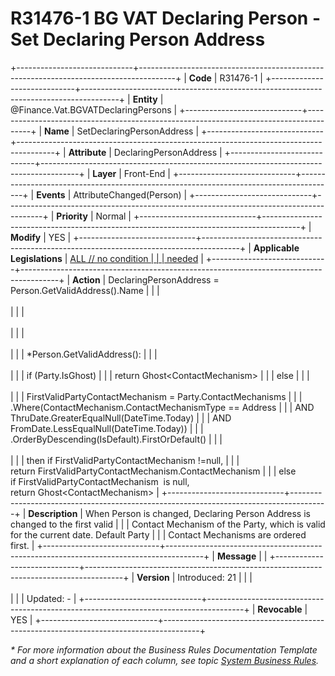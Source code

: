 ﻿---
erp.type: front-end-business-rule
erp.entity: Finance.Vat.BGVATDeclaringPersons
---

# R31476-1 BG VAT Declaring Person - Set Declaring Person Address
+-----------------------------+---------------------------------------------------------------------------------------+
| **Code**                    | R31476-1                                                                              |
+-----------------------------+---------------------------------------------------------------------------------------+
| **Entity**                  | @Finance.Vat.BGVATDeclaringPersons                                                    |
+-----------------------------+---------------------------------------------------------------------------------------+
| **Name**                    | SetDeclaringPersonAddress                                                             |
+-----------------------------+---------------------------------------------------------------------------------------+
| **Attribute**               | DeclaringPersonAddress                                                                |
+-----------------------------+---------------------------------------------------------------------------------------+
| **Layer**                   | Front-End                                                                             |
+-----------------------------+---------------------------------------------------------------------------------------+
| **Events**                  | AttributeChanged(Person)                                                              |
+-----------------------------+---------------------------------------------------------------------------------------+
| **Priority**                | Normal                                                                                |
+-----------------------------+---------------------------------------------------------------------------------------+
| **Modify**                  | YES                                                                                   |
+-----------------------------+---------------------------------------------------------------------------------------+
| **Applicable Legislations** | [ALL // no condition                                                                  |
|                             | needed](xref:applicable-legislations)                                                 |
+-----------------------------+---------------------------------------------------------------------------------------+
| **Action**                  | DeclaringPersonAddress = Person.GetValidAddress().Name                                |
|                             | <br/><br/>                                                                            |
|                             | <br/><br/>                                                                            |
|                             | <br/><br/>                                                                            |
|                             | \*Person.GetValidAddress():                                                           |
|                             | <br/><br/>                                                                            |
|                             | if (Party.IsGhost)                                                                    |
|                             | return Ghost\<ContactMechanism\>                                                      |
|                             | else                                                                                  |
|                             | <br/><br/>                                                                            |
|                             | FirstValidPartyContactMechanism = Party.ContactMechanisms                             |
|                             | .Where(ContactMechanism.ContactMechanismType == Address                               |
|                             | AND ThruDate.GreaterEqualNull(DateTime.Today)                                         |
|                             | AND FromDate.LessEqualNull(DateTime.Today))                                           |
|                             | .OrderByDescending(IsDefault).FirstOrDefault()                                        |
|                             | <br/><br/>                                                                            |
|                             | then if FirstValidPartyContactMechanism !=null,                                       |
|                             | return FirstValidPartyContactMechanism.ContactMechanism                               |
|                             | else if FirstValidPartyContactMechanism  is null, return Ghost\<ContactMechanism\>    |
+-----------------------------+---------------------------------------------------------------------------------------+
| **Description**             | When Person is changed, Declaring Person Address is changed to the first valid        |
|                             | Contact Mechanism of the Party, which is valid for the current date. Default Party    |
|                             | Contact Mechanisms are ordered first.                                                 |
+-----------------------------+---------------------------------------------------------------------------------------+
| **Message**                 |                                                                                       |
+-----------------------------+---------------------------------------------------------------------------------------+
| **Version**                 | Introduced: 21                                                                        |
|                             | <br/><br/>                                                                            |
|                             | Updated: -                                                                            |
+-----------------------------+---------------------------------------------------------------------------------------+
| **Revocable**               | YES                                                                                   |
+-----------------------------+---------------------------------------------------------------------------------------+

*\* For more information about the Business Rules Documentation Template and a short explanation of each column, see
topic [System Business Rules](../templates/template-description-system-business-rules.md).*
